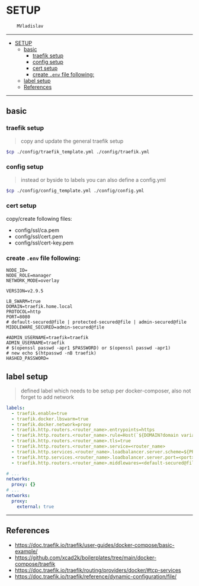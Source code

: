 # SETUP

```sh
    MVladislav
```

---

- [SETUP](#setup)
  - [basic](#basic)
    - [traefik setup](#traefik-setup)
    - [config setup](#config-setup)
    - [cert setup](#cert-setup)
    - [create `.env` file following:](#create-env-file-following)
  - [label setup](#label-setup)
  - [References](#references)

---

## basic

### traefik setup

> copy and update the general traefik setup

```sh
$cp ./config/traefik_template.yml ./config/traefik.yml
```

### config setup

> instead or byside to labels you can also define a config.yml

```sh
$cp ./config/config_template.yml ./config/config.yml
```

### cert setup

copy/create following files:

- config/ssl/ca.pem
- config/ssl/cert.pem
- config/ssl/cert-key.pem

### create `.env` file following:

```env
NODE_ID=
NODE_ROLE=manager
NETWORK_MODE=overlay

VERSION=v2.9.5

LB_SWARM=true
DOMAIN=traefik.home.local
PROTOCOL=http
PORT=8080
# default-secured@file | protected-secured@file | admin-secured@file
MIDDLEWARE_SECURED=admin-secured@file

#ADMIN_USERNAME=traefik=traefik
ADMIN_USERNAME=traefik
# $(openssl passwd -apr1 $PASSWORD) or $(openssl passwd -apr1)
# new echo $(htpasswd -nB traefik)
HASHED_PASSWORD=
```

## label setup

> defined label which needs to be setup per docker-composer,
> also not forget to add network

```yml
labels:
  - traefik.enable=true
  - traefik.docker.lbswarm=true
  - traefik.docker.network=proxy
  - traefik.http.routers.<router_name>.entrypoints=https
  - traefik.http.routers.<router_name>.rule=Host(`${DOMAIN?domain variable not set}`)
  - traefik.http.routers.<router_name>.tls=true
  - traefik.http.routers.<router_name>.service=<router_name>
  - traefik.http.services.<router_name>.loadbalancer.server.scheme=${PROTOCOL:-https}
  - traefik.http.services.<router_name>.loadbalancer.server.port=<port>
  - traefik.http.routers.<router_name>.middlewares=<default-secured@file | protected-secured@file | admin-secured@file>
```

```yml
# ...
networks:
  proxy: {}
# ...
networks:
  proxy:
    external: true
```

---

## References

- <https://doc.traefik.io/traefik/user-guides/docker-compose/basic-example/>
- <https://github.com/xcad2k/boilerplates/tree/main/docker-compose/traefik>
- <https://doc.traefik.io/traefik/routing/providers/docker/#tcp-services>
- <https://doc.traefik.io/traefik/reference/dynamic-configuration/file/>
